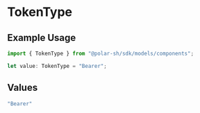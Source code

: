 # TokenType

## Example Usage

```typescript
import { TokenType } from "@polar-sh/sdk/models/components";

let value: TokenType = "Bearer";
```

## Values

```typescript
"Bearer"
```